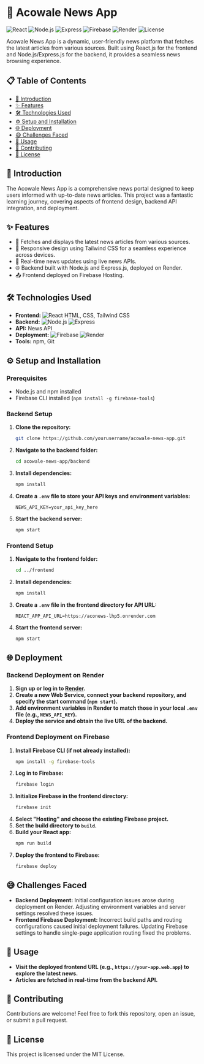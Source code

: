 # 📰 Acowale News App

![React](https://img.shields.io/badge/Frontend-React-blue?logo=react)
![Node.js](https://img.shields.io/badge/Backend-Node.js-green?logo=node.js)
![Express](https://img.shields.io/badge/API-Express-lightgrey?logo=express)
![Firebase](https://img.shields.io/badge/Hosting-Firebase-orange?logo=firebase)
![Render](https://img.shields.io/badge/Backend%20Hosting-Render-purple?logo=render)
![License](https://img.shields.io/badge/License-MIT-blue)

Acowale News App is a dynamic, user-friendly news platform that fetches the latest articles from various sources. Built using React.js for the frontend and Node.js/Express.js for the backend, it provides a seamless news browsing experience.

## 📋 Table of Contents
- [🚀 Introduction](#-introduction)
- [✨ Features](#-features)
- [🛠️ Technologies Used](#️-technologies-used)
- [⚙️ Setup and Installation](#️-setup-and-installation)
- [🌐 Deployment](#-deployment)
- [😅 Challenges Faced](#-challenges-faced)
- [📖 Usage](#-usage)
- [🤝 Contributing](#-contributing)
- [📜 License](#-license)

## 🚀 Introduction
The Acowale News App is a comprehensive news portal designed to keep users informed with up-to-date news articles. This project was a fantastic learning journey, covering aspects of frontend design, backend API integration, and deployment.

## ✨ Features
- 📰 Fetches and displays the latest news articles from various sources.
- 📱 Responsive design using Tailwind CSS for a seamless experience across devices.
- 🔄 Real-time news updates using live news APIs.
- 🌐 Backend built with Node.js and Express.js, deployed on Render.
- 📤 Frontend deployed on Firebase Hosting.

## 🛠️ Technologies Used
- **Frontend:** ![React](https://img.shields.io/badge/-React-61DAFB?logo=react) HTML, CSS, Tailwind CSS
- **Backend:** ![Node.js](https://img.shields.io/badge/-Node.js-339933?logo=node.js) ![Express](https://img.shields.io/badge/-Express-000000?logo=express)
- **API:** News API
- **Deployment:** ![Firebase](https://img.shields.io/badge/-Firebase-FFCA28?logo=firebase) ![Render](https://img.shields.io/badge/-Render-764ABC?logo=render)
- **Tools:** npm, Git

## ⚙️ Setup and Installation

### Prerequisites
- Node.js and npm installed
- Firebase CLI installed (`npm install -g firebase-tools`)

### Backend Setup
1. **Clone the repository:**
    ```bash
    git clone https://github.com/yourusername/acowale-news-app.git
    ```
2. **Navigate to the backend folder:**
    ```bash
    cd acowale-news-app/backend
    ```
3. **Install dependencies:**
    ```bash
    npm install
    ```
4. **Create a `.env` file to store your API keys and environment variables:**
    ```env
    NEWS_API_KEY=your_api_key_here
    ```
5. **Start the backend server:**
    ```bash
    npm start
    ```

### Frontend Setup
1. **Navigate to the frontend folder:**
    ```bash
    cd ../frontend
    ```
2. **Install dependencies:**
    ```bash
    npm install
    ```
3. **Create a `.env` file in the frontend directory for API URL:**
    ```env
    REACT_APP_API_URL=https://aconews-lhp5.onrender.com
    ```
4. **Start the frontend server:**
    ```bash
    npm start
    ```

## 🌐 Deployment

### Backend Deployment on Render
1. **Sign up or log in to [Render](https://render.com/).**
2. **Create a new Web Service, connect your backend repository, and specify the start command (`npm start`).**
3. **Add environment variables in Render to match those in your local `.env` file (e.g., `NEWS_API_KEY`).**
4. **Deploy the service and obtain the live URL of the backend.**

### Frontend Deployment on Firebase
1. **Install Firebase CLI (if not already installed):**
    ```bash
    npm install -g firebase-tools
    ```
2. **Log in to Firebase:**
    ```bash
    firebase login
    ```
3. **Initialize Firebase in the frontend directory:**
    ```bash
    firebase init
    ```
4. **Select "Hosting" and choose the existing Firebase project.**
5. **Set the build directory to `build`.**
6. **Build your React app:**
    ```bash
    npm run build
    ```
7. **Deploy the frontend to Firebase:**
    ```bash
    firebase deploy
    ```

## 😅 Challenges Faced
- **Backend Deployment:** Initial configuration issues arose during deployment on Render. Adjusting environment variables and server settings resolved these issues.
- **Frontend Firebase Deployment:** Incorrect build paths and routing configurations caused initial deployment failures. Updating Firebase settings to handle single-page application routing fixed the problems.

## 📖 Usage
- **Visit the deployed frontend URL (e.g., `https://your-app.web.app`) to explore the latest news.**
- **Articles are fetched in real-time from the backend API.**

## 🤝 Contributing
Contributions are welcome! Feel free to fork this repository, open an issue, or submit a pull request.

## 📜 License
This project is licensed under the MIT License.
